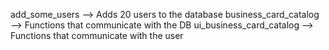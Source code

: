 add_some_users --> Adds 20 users to the database
business_card_catalog --> Functions that communicate with the DB
ui_business_card_catalog --> Functions that communicate with the user